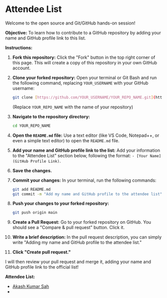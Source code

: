 # Attendee List

Welcome to the open source and Git/GitHub hands-on session!

**Objective:** To learn how to contribute to a GitHub repository by adding your name and GitHub profile link to this list.

**Instructions:**

1.  **Fork this repository:** Click the "Fork" button in the top right corner of this page. This will create a copy of this repository in your own GitHub account.
2.  **Clone your forked repository:** Open your terminal or Git Bash and run the following command, replacing `YOUR_USERNAME` with your GitHub username:

    ```bash
    git clone [https://github.com/YOUR_USERNAME/YOUR_REPO_NAME.git](https://github.com/YOUR_USERNAME/YOUR_REPO_NAME.git)
    ```

    (Replace `YOUR_REPO_NAME` with the name of your repository)
3.  **Navigate to the repository directory:**

    ```bash
    cd YOUR_REPO_NAME
    ```

4.  **Open the `README.md` file:** Use a text editor (like VS Code, Notepad++, or even a simple text editor) to open the `README.md` file.
5.  **Add your name and GitHub profile link to the list:** Add your information to the "Attendee List" section below, following the format: `- [Your Name](GitHub Profile Link)`.
6.  **Save the changes.**
7.  **Commit your changes:** In your terminal, run the following commands:

    ```bash
    git add README.md
    git commit -m "Add my name and GitHub profile to the attendee list"
    ```

8.  **Push your changes to your forked repository:**

    ```bash
    git push origin main
    ```

9.  **Create a Pull Request:** Go to your forked repository on GitHub. You should see a "Compare & pull request" button. Click it.
10. **Write a brief description:** In the pull request description, you can simply write "Adding my name and GitHub profile to the attendee list."
11. **Click "Create pull request."**

I will then review your pull request and merge it, adding your name and GitHub profile link to the official list!

**Attendee List:**

- [Akash Kumar Sah](https://github.com/akashsah2003)
-